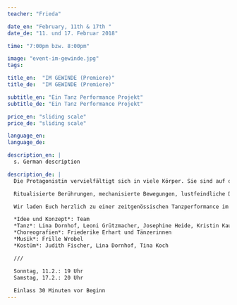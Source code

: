 ```yaml
---
teacher: "Frieda"

date_en: "February, 11th & 17th "
date_de: "11. und 17. Februar 2018"

time: "7:00pm bzw. 8:00pm"

image: "event-im-gewinde.jpg"
tags:

title_en:  "IM GEWINDE (Premiere)"
title_de:  "IM GEWINDE (Premiere)"

subtitle_en: "Ein Tanz Performance Projekt"
subtitle_de: "Ein Tanz Performance Projekt"

price_en: "sliding scale"
price_de: "sliding scale"

language_en:
language_de:

description_en: |
  s. German description

description_de: |
  Die Protagonistin vervielfältigt sich in viele Körper. Sie sind auf der Suche nach tänzerischen Bewegungen, um sich als Körper zu erfahren. Sie brauchen Tanz, um zum Körper zu kommen, und um Tanz zu werden, brauchen sie ihre Körper. Doch was passiert, wenn die Körper zu ihrem Tanz den Bezug verlieren, wenn der Tanz die Verbindung zum Körper kappt?

  Ritualisierte Berührungen, mechanisierte Bewegungen, lustfeindliche Disziplin, permanenter Sog und rhythmische Widersprüche. Sie suchen sich zu befreien, und landen doch immer wieder in der abstrakten Wiederholung.

  Wir laden Euch herzlich zu einer zeitgenössischen Tanzperformance im URBANRAUM ein. In mehreren Tanzworkshops und unter der choreographischen Leitung von Friederike Erhart entwickelten und erforschten die Tänzerinnen gemeinsam in musikalischer Zusammenarbeit mit Frille Wrobel das Stück IM GEWINDE.

  *Idee und Konzept*: Team  
  *Tanz*: Lina Dornhof, Leoni Grützmacher, Josephine Heide, Kristin Kaufmann, Tina Koch, Gesche Wattenberg, Julia Zarth  
  *Choreografien*: Friederike Erhart und Tänzerinnen  
  *Musik*: Frille Wrobel  
  *Kostüm*: Judith Fischer, Lina Dornhof, Tina Koch  

  ///  

  Sonntag, 11.2.: 19 Uhr  
  Samstag, 17.2.: 20 Uhr  
  
  Einlass 30 Minuten vor Beginn
---
```



